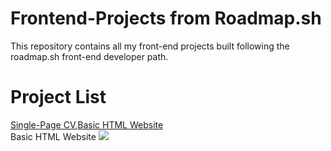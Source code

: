 # Frontend-Projects from Roadmap.sh
This repository contains all my front-end projects built following the roadmap.sh front-end developer path.

# Project List
<a href="https://roadmap.sh/projects/single-page-cv">Single-Page CV</a>,<a href="https://roadmap.sh/projects/basic-html-website">Basic HTML Website</a>
<br>
Basic HTML Website 
<img src="https://github.com/user-attachments/assets/8580ad26-8667-436d-9265-edbf4ece0984">
